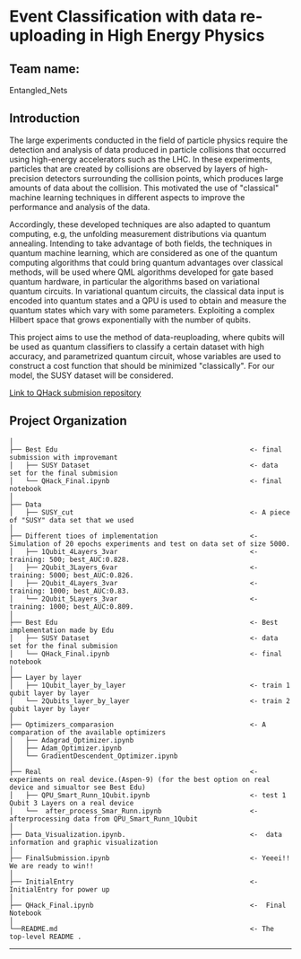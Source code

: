 # Event Classification with data re-uploading in High Energy Physics

## Team name: 

Entangled_Nets


## Introduction

The large experiments conducted in the field of particle physics require the detection and analysis of data produced in particle collisions that occurred using high-energy accelerators such as the LHC. In these experiments, particles that are created by collisions are observed by layers of high-precision detectors surrounding the collision points, which produces large amounts of data about the collision. This motivated the use of "classical" machine learning techniques in different aspects to improve the performance and analysis of the data.

Accordingly, these developed techniques are also adapted to quantum computing, e.g, the unfolding measurement distributions via quantum annealing. Intending to take advantage of both fields, the techniques in quantum machine learning, which are considered as one of the quantum computing algorithms that could bring quantum advantages over classical methods, will be used where QML algorithms developed for gate based quantum hardware, in particular the algorithms based on variational quantum circuits. In variational quantum circuits, the classical data input is encoded into quantum states and a QPU is used to obtain and measure the quantum states which vary with some parameters. Exploiting a complex Hilbert space that grows exponentially with the number of qubits.

This project aims to use the method of data-reuploading, where qubits will be used as quantum classifiers to classify a certain dataset with high accuracy, and parametrized quantum circuit, whose variables are used to construct a cost function that should be minimized "classically". For our model, the SUSY dataset will be considered.

[Link to QHack submision repository](https://github.com/eraraya-ricardo/qhack-2021-openproject/blob/main/QHack_Final.ipynb)

Project Organization
------------

    │
    ├── Best Edu                                                <- final submission with improvemant
    │   ├── SUSY Dataset                                        <- data set for the final submision
    │   └── QHack_Final.ipynb                                   <- final notebook       
    │
    ├── Data 
    │   ├── SUSY_cut                                            <- A piece of "SUSY" data set that we used
    │
    ├── Different tioes of implementation                       <- Simulation of 20 epochs experiments and test on data set of size 5000.
    │   ├── 1Qubit_4Layers_3var                                 <- training: 500; best_AUC:0.828.
    │   ├── 2Qubit_3Layers_6var                                 <- training: 5000; best_AUC:0.826.
    │   ├── 2Qubit_4Layers_3var                                 <- training: 1000; best_AUC:0.83.
    │   └── 2Qubit_5Layers_3var                                 <- training: 1000; best_AUC:0.809.
    │
    ├── Best Edu                                                <- Best implementation made by Edu
    │   ├── SUSY Dataset                                        <- data set for the final submision
    │   └── QHack_Final.ipynb                                   <- final notebook       
    │
    ├── Layer by layer                        
    │   ├── 1Qubit_layer_by_layer                               <- train 1 qubit layer by layer
    │   └── 2Qubits_layer_by_layer                              <- train 2 qubit layer by layer 
    │   
    ├── Optimizers_comparasion                                  <- A comparation of the available optimizers
    │   ├── Adagrad_Optimizer.ipynb     
    │   ├── Adam_Optimizer.ipynb  
    │   └── GradientDescendent_Optimizer.ipynb  
    │   
    ├── Real                                                    <- experiments on real device.(Aspen-9) (for the best option on real device and simualtor see Best Edu)
    │   ├── QPU_Smart_Runn_1Qubit.ipynb                         <- test 1 Qubit 3 Layers on a real device
    │   └──  after_process_Smar_Runn.ipynb                      <- afterprocessing data from QPU_Smart_Runn_1Qubit
    │   
    ├── Data_Visualization.ipynb.                               <-  data information and graphic visualization
    │  
    ├── FinalSubmission.ipynb                                   <- Yeeei!! We are ready to win!!
    │
    ├── InitialEntry                                            <-  InitialEntry for power up
    │
    ├── QHack_Final.ipynb                                       <-  Final Notebook
    │
    └──README.md                                                <- The top-level README .
    


--------
